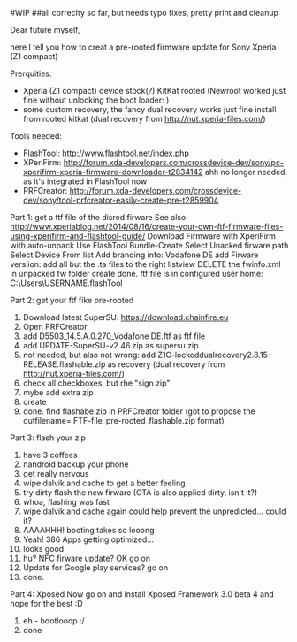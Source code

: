 #WIP
##all correclty so far, but needs typo fixes, pretty print and cleanup

Dear future myself,

here I tell you how to creat a pre-rooted firmware update for Sony Xperia (Z1 compact)

Prerquities:
- Xperia (Z1 compact) device stock(?) KitKat rooted (Newroot worked just fine without unlocking the boot loader: )
- some custom recovery, the fancy dual recovery works just fine
 install from rooted kitkat (dual recovery from http://nut.xperia-files.com/)

Tools needed:
- FlashTool: http://www.flashtool.net/index.php
- XPeriFirm: http://forum.xda-developers.com/crossdevice-dev/sony/pc-xperifirm-xperia-firmware-downloader-t2834142
ahh no longer needed, as it's integrated in FlashTool now
- PRFCreator: http://forum.xda-developers.com/crossdevice-dev/sony/tool-prfcreator-easily-create-pre-t2859904


Part 1: get a ftf file of the disred firware
See also: http://www.xperiablog.net/2014/08/16/create-your-own-ftf-firmware-files-using-xperifirm-and-flashtool-guide/
Download  Firmware with XperiFirm with auto-unpack
Use FlashTool Bundle-Create
	Select Unacked firware path
	Select Device From list
	Add branding info: Vodafone DE
	add Firware versiion: 
	add all but the .ta files to the right listview
	DELETE the fwinfo.xml in unpacked fw folder
	create
	done. ftf file is in configured user home: C:\Users\USERNAME\.flashTool
	
Part 2: get your ftf fike pre-rooted
1. Download latest SuperSU: https://download.chainfire.eu
2. Open PRFCreator
3. add D5503_14.5.A.0.270_Vodafone DE.ftf as ftf file
4. add UPDATE-SuperSU-v2.46.zip as supersu zip
5. not needed, but also not wrong: add Z1C-lockeddualrecovery2.8.15-RELEASE.flashable.zip as recovery (dual recovery from http://nut.xperia-files.com/)
6. check all checkboxes, but rhe "sign zip"
7. mybe add extra zip
8. create
9. done. find flashabe.zip in PRFCreator folder (got to propose the outfilename= FTF-file_pre-rooted_flashable.zip format)

Part 3: flash your zip
1. have 3 coffees
2. nandroid backup your phone
3. get really nervous
4. wipe dalvik and cache to get a better feeling
4. try dirty flash the new firware (OTA is also applied dirty, isn't it?)
5. whoa, flashing was fast
4. wipe dalvik and cache again could help prevent the unpredicted... could it?
6. AAAAHHH! booting takes so looong
7. Yeah! 386 Apps getting optimized...
8. looks good
9. hu? NFC firware update? OK go on
10. Update for Google play services? go on
11. done.

Part 4: Xposed
Now go on and install Xposed Framework 3.0 beta 4 and hope for the best :D
1. eh - bootlooop :/
2. done
